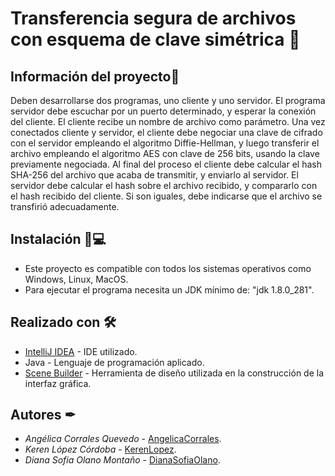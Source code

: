 # Transferencia segura de archivos con esquema de clave simétrica 📲

## Información del proyecto🚀
Deben desarrollarse dos programas, uno cliente y uno servidor. El programa servidor debe escuchar por un puerto determinado, y esperar la conexión del cliente. El cliente recibe un nombre de archivo como parámetro. Una vez conectados cliente y servidor, el cliente debe negociar una clave de cifrado con el servidor empleando el algoritmo Diffie-Hellman, y luego transferir el archivo empleando el algoritmo AES con clave de 256 bits, usando la clave previamente negociada. Al final del proceso el cliente debe calcular el hash SHA-256 del archivo que acaba de transmitir, y enviarlo al servidor. El servidor debe calcular el hash sobre el archivo recibido, y compararlo con el hash recibido del cliente. Si son iguales, debe indicarse que el archivo se transfirió adecuadamente.

## Instalación 🔧💻
* Este proyecto es compatible con todos los sistemas operativos como Windows, Linux, MacOS.
* Para ejecutar el programa necesita un JDK mínimo de: "jdk 1.8.0_281".
    
## Realizado con 🛠
* [IntelliJ IDEA](https://www.jetbrains.com/es-es/idea/download) - IDE utilizado.
* Java - Lenguaje de programación aplicado.
* [Scene Builder](https://gluonhq.com/products/scene-builder/) - Herramienta de diseño utilizada en la construcción de la interfaz gráfica.

## Autores ✒
* *Angélica Corrales Quevedo* - [AngelicaCorrales](https://github.com/AngelicaCorrales).
* *Keren López Córdoba* - [KerenLopez](https://github.com/KerenLopez).
* *Diana Sofia Olano Montaño* - [DianaSofiaOlano](https://github.com/DianaSofiaOlano).
